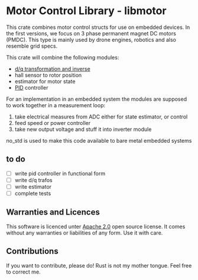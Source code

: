 # Motor Control Library - libmotor

This crate combines motor control structs for use on embedded devices.
In the first versions, we focus on 3 phase permanent magnet DC motors (PMDC).
This type is mainly used by drone engines, robotics  and also resemble grid
specs.

This crate will combine the following modules:

- [d/q transformation and inverse](https://de.wikipedia.org/wiki/D/q-Transformation)
- hall sensor to rotor position
- estimator for motor state
- [PID](https://en.wikipedia.org/wiki/Proportional%E2%80%93integral%E2%80%93derivative_controller) controller

For an implementation in an embedded system the modules are supposed to work
together in a measurement loop:

1. take electrical measures from ADC either for state estimator, or control
2. feed speed or power controller
3. take new output voltage and stuff it into inverter module

no_std is used to make this code available to bare metal embedded systems

## to do

- [ ] write pid controller in functional form
- [ ] write d/q trafos
- [ ] write estimator
- [ ] complete tests

## Warranties and Licences

This software is licenced unter
[Apache 2.0](https://www.apache.org/licenses/LICENSE-2.0.txt)
open source license.
It comes without any warranties or liabilities of any form. Use it with care.

## Contributions

If you want to contribute, please do! Rust is not my mother tongue.
Feel free to correct me.
